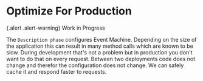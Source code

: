 # Optimize For Production

{.alert .alert-warning}
Work in Progress

The `Description phase` configures Event Machine. Depending on the size of the application this can result in many method calls
which are known to be slow. During development that's not a problem but in production you don't want to do that on every request.
Between two deployments code does not change and therefor the configuration does not change. We can safely cache it and respond faster to requests.